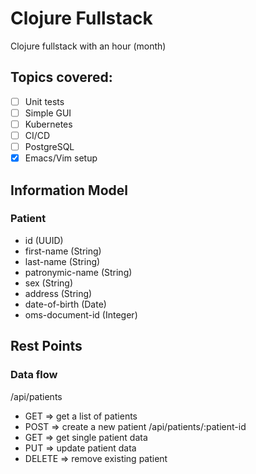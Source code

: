 # Clojure Fullstack
Clojure fullstack with an hour (month)

## Topics covered:

- [ ] Unit tests
- [ ] Simple GUI
- [ ] Kubernetes
- [ ] CI/CD
- [ ] PostgreSQL
- [x] Emacs/Vim setup

## Information Model

### Patient

- id              (UUID)
- first-name      (String)
- last-name       (String)
- patronymic-name (String)
- sex             (String)
- address         (String)
- date-of-birth   (Date)
- oms-document-id (Integer)

## Rest Points

### Data flow

/api/patients
- GET    => get a list of patients
- POST   => create a new patient
/api/patients/:patient-id
- GET    => get single patient data
- PUT    => update patient data
- DELETE => remove existing patient
